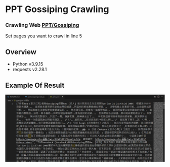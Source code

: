 # PPT Gossiping Crawling

### Crawling Web [PPT/Gossiping](https://www.ptt.cc/bbs/Gossiping/index.html)
Set pages you want to crawl in line 5


## Overview

- Python v3.9.15
- requests v2.28.1


## Example Of Result
![image](https://github.com/yuhexiong/ppt-gossiping-crawling-python/blob/main/image/example_result.png)

